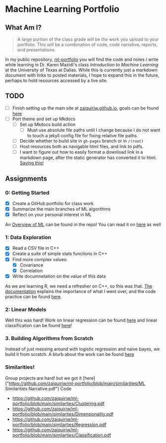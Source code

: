 # Machine Learning Portfolio
## What Am I?
> A large portion of the class grade will be the work you upload to your portfolio. This will be a  combination of code, code narrative, reports, and presentations.

In my public repository, [ml-portfolio](https://github.com/zaiquiriw/ml-portfolio) you will find the code and notes I write while learning in Dr. Karen Mazidi's class *Introduction to Machine Learning*  at the University of Texas at Dallas. While this is currently just a markdown document with links to posted materials, I hope to expand this in the future, perhaps to hold resources accessed by a live site.

## TODO
- [ ] Finish setting up the main site at [zaiquiriw.github.io](https://zaiquiriw.github.io), goals can be found [here](https://github.com/zaiquiriw/zaiquiriw.github.io) 
- [ ] Port theme and set up Mkdocs
	- [ ] Set up Mkdocs build action
		- [ ] Must use absolute file paths until I change because I do not want to touch a jekyll config file for fixing relative file paths
	- [ ] Decide whether to build site in `gh-pages` branch or in `/(root)`
	- [ ] Host resources both as navigable html files, and link to pdfs.
	- [ ] I want to figure out how to easily format a download link in a markdown page, after the static generator has converted it to html. [Saving this!](https://downgit.github.io/#/home)

## Assignments
### 0: Getting Started
- [x] Create a GitHub portfolio for class work
- [x] Summarize the main branches of ML algorithms
- [x] Reflect on your personal interest in ML

An [Overview of ML](ml-overview.pdf) can be found in the repo! You can read it on [here](https://zaiquiriw.github.io/ml-portfolio/ml-overview/) as well

### 1: Data Exploration
- [X] Read a CSV file in C++
- [X] Create a suite of simple stats functions in C++
- [X] Find more complex values:
	- [X] Covariance
	- [X] Correlation 
- [X] Write documnetation on the value of this data

As we are learning R, we need a refresher on C++, so this was that. [The documentation](https://github.com/zaiquiriw/ml-portfolio/blob/main/assignment-1/documentation.pdf) explains the importance of what I went over, and the code practice can be found [here](https://github.com/zaiquiriw/ml-portfolio/blob/main/assignment-1/explore.cpp).


### 2: Linear Models
Well this was hard! Work on linear regression can be found [here](https://github.com/zaiquiriw/ml-portfolio/blob/main/linear-models/Regression.pdf) and linear classification can be found [here](https://github.com/zaiquiriw/ml-portfolio/blob/main/linear-models/Classification.pdf)!

### 3. Building Algorithms from Scratch
Instead of just messing around with logistic regression and naive bayes, we build it from scratch. A blurb about the work can be found [here](https://github.com/zaiquiriw/ml-portfolio/blob/main/algo-from-scratch/documentation.pdf)


### Similarities!
Group projects are hard! but we got it [here]("https://github.com/zaiquiriw/ml-portfolio/blob/main/similarities/ML Similarities Narrative.pdf")
Code
- https://github.com/zaiquiriw/ml-portfolio/blob/main/similarties/Clustering.pdf
- https://github.com/zaiquiriw/ml-portfolio/blob/main/similarties/Dimensionality.pdf
- https://github.com/zaiquiriw/ml-portfolio/blob/main/similarties/Regression.pdf
- https://github.com/zaiquiriw/ml-portfolio/blob/main/similarties/Classification.pdf

